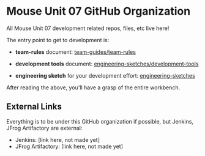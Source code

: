 # Mouse Unit 07 GitHub Organization
All Mouse Unit 07 development related repos, files, etc live here!

The entry point to get to development is:

- **team-rules** document: [team-guides/team-rules](https://github.com/Mouse-Unit-07/team-guides/blob/main/team-rules/team-rules.md)

- **development tools** document: [engineering-sketches/development-tools](https://github.com/Mouse-Unit-07/engineering-sketches/blob/main/development-tools/development-tools.md)

- **engineering sketch** for your development effort: [engineering-sketches](https://github.com/Mouse-Unit-07/engineering-sketches/tree/main)

After reading the above, you'll have a grasp of the entire workbench.

## External Links
Everything is to be under this GitHub organization if possible, but Jenkins, JFrog Artifactory are external:
- Jenkins: [link here, not made yet]
- JFrog Artifactory: [link here, not made yet]
